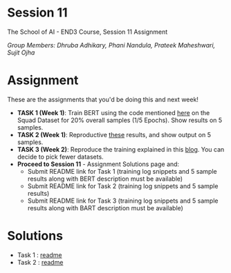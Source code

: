 # Session 11
The School of AI - END3 Course, Session 11 Assignment

*Group Members: Dhruba Adhikary, Phani Nandula, Prateek Maheshwari, Sujit Ojha*

# Assignment
These are the assignments that you'd be doing this and next week!

- **TASK 1 (Week 1)**: Train BERT using the code mentioned [here](https://drive.google.com/file/d/1Zp2_Uka8oGDYsSe5ELk-xz6wIX8OIkB7/view?usp=sharing) on the Squad Dataset for 20% overall samples (1/5 Epochs). Show results on 5 samples.   
- **TASK 2 (Week 1)**: Reproductive [these](https://mccormickml.com/2019/07/22/BERT-fine-tuning/) results, and show output on 5 samples.  
- **TASK 3 (Week 2)**: Reproduce the training explained in this [blog](https://towardsdatascience.com/bart-for-paraphrasing-with-simple-transformers-7c9ea3dfdd8c). You can decide to pick fewer datasets.   
- **Proceed to Session 11** - Assignment Solutions page and:
    - Submit README link for Task 1 (training log snippets and 5 sample results along with BERT description must be available)
    - Submit README link for Task 2 (training log snippets and 5 sample results)
    - Submit README link for Task 3 (training log snippets and 5 sample results along with BART description must be available)

# Solutions
- Task 1 : [readme](README_task1.md)
- Task 2 : [readme](README_task1.md)